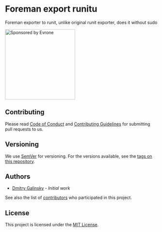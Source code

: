 # Foreman export runitu

Foreman exporter to runit, unlike original runit exporter, does it without sudo

<a href="https://evrone.com/?utm_source=github.com">
  <img src="https://evrone.com/logo/evrone-sponsored-logo.png"
       alt="Sponsored by Evrone" width="231">
</a>

## Contributing

Please read [Code of Conduct](CODE-OF-CONDUCT.md) and [Contributing Guidelines](CONTRIBUTING.md) for submitting pull requests to us.

## Versioning

We use [SemVer](http://semver.org/) for versioning. For the versions available, 
see the [tags on this repository](https://github.com/evrone/foreman_export_runitu/tags). 

## Authors

* [Dmitry Galinsky](https://github.com/dmexe) - *Initial work*

See also the list of [contributors](https://github.com/evrone/foreman_export_runitu/contributors) who participated in this project.

## License

This project is licensed under the [MIT License](LICENSE).
